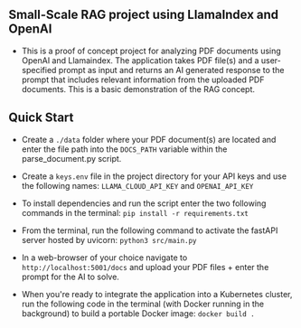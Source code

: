## Small-Scale RAG project using LlamaIndex and OpenAI

- This is a proof of concept project for analyzing PDF documents using OpenAI and Llamaindex. 
The application takes PDF file(s) and a user-specified prompt as input and returns an AI generated 
response to the prompt that includes relevant information from the uploaded PDF documents. This is a basic
demonstration of the RAG concept. 

## Quick Start

- Create a `./data` folder where your PDF document(s) are located and enter the file
  path into the `DOCS_PATH` variable within the parse_document.py script.

- Create a `keys.env` file in the project directory for your API keys and use the following 
names: `LLAMA_CLOUD_API_KEY` and `OPENAI_API_KEY`

- To install dependencies and run the script enter the two following commands in the terminal:
`pip install -r requirements.txt`

- From the terminal, run the following command to activate the fastAPI server hosted by uvicorn: `python3 src/main.py`

- In a web-browser of your choice navigate to `http://localhost:5001/docs` and upload your PDF files + enter the
prompt for the AI to solve.

- When you're ready to integrate the application into a Kubernetes cluster, run the following code in the terminal 
(with Docker running in the background) to build a portable Docker image: `docker build .`
